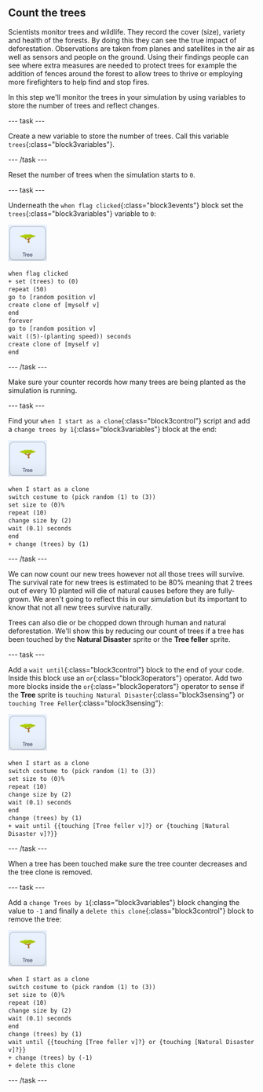 ## Count the trees

Scientists monitor trees and wildlife. They record the cover (size), variety and health of the forests. By doing this they can see the true impact of deforestation. Observations are taken from planes and satellites in the air as well as sensors and people on the ground. Using their findings people can see where extra measures are needed to protect trees for example the addition of fences around the forest to allow trees to thrive or employing more firefighters to help find and stop fires.

In this step we'll monitor the trees in your simulation by using variables to store the number of trees and reflect changes.

--- task ---

Create a new variable to store the number of trees. Call this variable `trees`{:class="block3variables"}.

--- /task ---

Reset the number of trees when the simulation starts to `0`.

--- task ---

Underneath the `when flag clicked`{:class="block3events"} block set the `trees`{:class="block3variables"} variable to `0`:

![image of the Tree sprite](images/tree-sprite.png)

```blocks3
when flag clicked
+ set (trees) to (0)
repeat (50)
go to [random position v]
create clone of [myself v]
end
forever
go to [random position v]
wait ((5)-(planting speed)) seconds
create clone of [myself v]
end
```

--- /task ---

 Make sure your counter records how many trees are being planted as the simulation is running.

--- task ---

Find your `when I start as a clone`{:class="block3control"} script and add a `change trees by 1`{:class="block3variables"} block at the end:

![image of the Tree sprite](images/tree-sprite.png)

```blocks3
when I start as a clone
switch costume to (pick random (1) to (3))
set size to (0)%
repeat (10)
change size by (2)
wait (0.1) seconds
end
+ change (trees) by (1)
```

--- /task ---

We can now count our new trees however not all those trees will survive. The survival rate for new trees is estimated to be 80% meaning that 2 trees out of every 10 planted will die of natural causes before they are fully-grown. We aren't going to reflect this in our simulation but its important to know that not all new trees survive naturally.

Trees can also die or be chopped down through human and natural deforestation. We'll show this by reducing our count of trees if a tree has been touched by the **Natural Disaster** sprite or the **Tree feller** sprite.

--- task ---

Add a `wait until`{:class="block3control"} block to the end of your code. Inside this block use an `or`{:class="block3operators"} operator. Add two more blocks inside the `or`{:class="block3operators"} operator to sense if the **Tree** sprite is `touching Natural Disaster`{:class="block3sensing"} or `touching Tree Feller`{:class="block3sensing"}:

![image of the Tree sprite](images/tree-sprite.png)

```blocks3
when I start as a clone
switch costume to (pick random (1) to (3))
set size to (0)%
repeat (10)
change size by (2)
wait (0.1) seconds
end
change (trees) by (1)
+ wait until {{touching [Tree feller v]?} or {touching [Natural Disaster v]?}}
```
--- /task ---

When a tree has been touched make sure the tree counter decreases and the tree clone is removed.

--- task ---

Add a `change Trees by 1`{:class="block3variables"} block changing the value to `-1` and finally a `delete this clone`{:class="block3control"} block to remove the tree:

![image of the Tree sprite](images/tree-sprite.png)

```blocks3
when I start as a clone
switch costume to (pick random (1) to (3))
set size to (0)%
repeat (10)
change size by (2)
wait (0.1) seconds
end
change (trees) by (1)
wait until {{touching [Tree feller v]?} or {touching [Natural Disaster v]?}}
+ change (trees) by (-1)
+ delete this clone
```

--- /task ---
